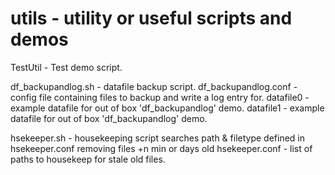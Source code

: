 utils - utility or useful scripts and demos
=====
TestUtil - Test demo script.

df_backupandlog.sh - datafile backup script.
df_backupandlog.conf - config file containing files to backup and write a log entry for.
datafile0 - example datafile for out of box 'df_backupandlog' demo.
datafile1 - example datafile for out of box 'df_backupandlog' demo.

hsekeeper.sh - housekeeping script searches path & filetype defined in hsekeeper.conf removing files +n min or days old 
hsekeeper.conf - list of paths to housekeep for stale old files.
